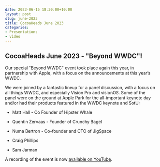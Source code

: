 ```yaml
---
date: 2023-06-15 18:30:00+10:00
layout: post
slug: june-2023
title: CocoaHeads June 2023
categories:
- Presentations
- video
---
```


## CocoaHeads June 2023 - "Beyond WWDC"!

Our special "Beyond WWDC" event took place again this year, in partnership with Apple, with a focus on the announcements at this year’s WWDC.

We were joined by a fantastic lineup for a panel discussion, with a focus on all things WWDC, and especially Vision Pro and visionOS. Some of the panel were on the ground at Apple Park for the all-important keynote day and/or had their products featured in the WWDC keynote and SotU:

- Matt Hall - Co Founder of Hipster Whale

- Quentin Zervaas - Founder of Crunchy Bagel

- Numa Bertron - Co-founder and CTO of JigSpace

- Craig Phillips

- Sam Jarman

A recording of the event is now [available on YouTube](https://youtu.be/8jQoIPIcfJE).